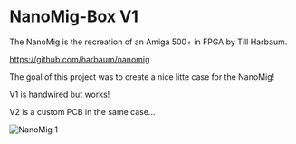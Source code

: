# NanoMig-Box V1
The NanoMig is the recreation of an Amiga 500+ in FPGA by Till Harbaum. 

https://github.com/harbaum/nanomig

The goal of this project was to create a nice litte case for the NanoMig!

V1 is handwired but works!

V2 is a custom PCB in the same case...


![NanoMig 1](https://github.com/user-attachments/assets/335db783-6d95-4d07-b18e-39ad91f43b21)
